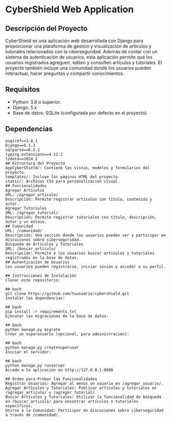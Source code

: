 # CyberShield Web Application

## Descripción del Proyecto
CyberShield es una aplicación web desarrollada con Django para proporcionar una plataforma de gestión y visualización de artículos y tutoriales relacionados con la ciberseguridad. Además de contar con un sistema de autenticación de usuarios, esta aplicación permite que los usuarios registrados agreguen, editen y consulten artículos y tutoriales. El proyecto también incluye una comunidad donde los usuarios pueden interactuar, hacer preguntas y compartir conocimientos.

## Requisitos
- Python: 3.8 o superior.
- Django: 5.x
- Base de datos: SQLite (configurada por defecto en el proyecto).

## Dependencias
```plaintext
asgiref==3.8.1
Django==5.1.3
sqlparse==0.5.2
typing_extensions==4.12.2
tzdata==2024.2
## Estructura del Proyecto
AppCyberShield/: Contiene las vistas, modelos y formularios del proyecto.
templates/: Incluye las páginas HTML del proyecto.
static/: Archivos CSS para personalización visual.
## Funcionalidades
Agregar Artículos
URL: /agregar_articulo/
Descripción: Permite registrar artículos con título, contenido y autor.
Agregar Tutoriales
URL: /agregar_tutorial/
Descripción: Permite registrar tutoriales con título, descripción, autor y un enlace.
## Comunidad
URL: /comunidad/
Descripción: Una sección donde los usuarios pueden ver y participar en discusiones sobre ciberseguridad.
Búsqueda de Artículos y Tutoriales
URL: /buscar_articulo/
Descripción: Permite a los usuarios buscar artículos y tutoriales registrados en la base de datos.
## Autenticación de Usuarios
Los usuarios pueden registrarse, iniciar sesión y acceder a su perfil.

## Instrucciones de Instalación
Clonar este repositorio:

## bash
git clone https://github.com/tuusuario/cybershield.git
Instalar las dependencias:

## bash
pip install -r requirements.txt
Ejecutar las migraciones de la base de datos:

## bash
python manage.py migrate
Crear un superusuario (opcional, para administración):

## bash
python manage.py createsuperuser
Iniciar el servidor:

## bash
python manage.py runserver
Accede a la aplicación en http://127.0.0.1:8000

## Orden para Probar las Funcionalidades
Registrar Usuarios: Agregar al menos un usuario en /agregar_usuario/.
Agregar Artículos y Tutoriales: Publicar artículos y tutoriales en /agregar_articulo/ y /agregar_tutorial/.
Buscar Artículos y Tutoriales: Utilizar la funcionalidad de búsqueda en /buscar_articulo/ para encontrar artículos o tutoriales específicos.
Unirse a la Comunidad: Participar en discusiones sobre ciberseguridad a través de /comunidad/.
